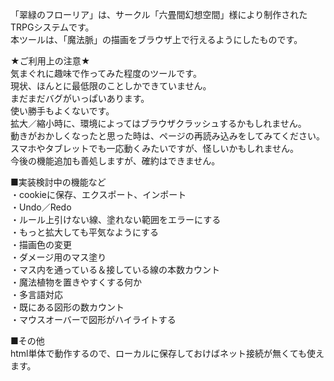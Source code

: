 「翠緑のフローリア」は、サークル「六畳間幻想空間」様により制作されたTRPGシステムです。  
本ツールは、「魔法脈」の描画をブラウザ上で行えるようにしたものです。  
  
★ご利用上の注意★  
気まぐれに趣味で作ってみた程度のツールです。  
現状、ほんとに最低限のことしかできていません。  
まだまだバグがいっぱいあります。  
使い勝手もよくないです。  
拡大／縮小時に、環境によってはブラウザクラッシュするかもしれません。  
動きがおかしくなったと思った時は、ページの再読み込みをしてみてください。  
スマホやタブレットでも一応動くみたいですが、怪しいかもしれません。  
今後の機能追加も善処しますが、確約はできません。  
  
■実装検討中の機能など  
・cookieに保存、エクスポート、インポート  
・Undo／Redo  
・ルール上引けない線、塗れない範囲をエラーにする  
・もっと拡大しても平気なようにする  
・描画色の変更  
・ダメージ用のマス塗り  
・マス内を通っている＆接している線の本数カウント  
・魔法植物を置きやすくする何か  
・多言語対応  
・既にある図形の数カウント  
・マウスオーバーで図形がハイライトする  
  
■その他  
html単体で動作するので、ローカルに保存しておけばネット接続が無くても使えます。
